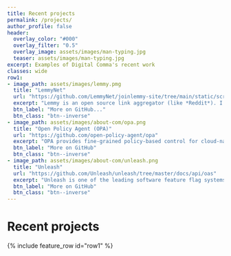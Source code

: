 ```yaml
---
title: Recent projects
permalink: /projects/
author_profile: false
header:
  overlay_color: "#000"
  overlay_filter: "0.5"
  overlay_image: assets/images/man-typing.jpg
  teaser: assets/images/man-typing.jpg
excerpt: Examples of Digital Comma's recent work
classes: wide
row1:
- image_path: assets/images/lemmy.pmg
  title: "LemmyNet"
  url: "https://github.com/LemmyNet/joinlemmy-site/tree/main/static/scripts"
  excerpt: "Lemmy is an open source link aggregator (like *Reddit*). I generated an AsyncAPI specification for their WebSocket interface"
  btn_label: "More on GitHub..."
  btn_class: "btn--inverse"
- image_path: assets/images/about-com/opa.png
  title: "Open Policy Agent (OPA)"
  url: "https://github.com/open-policy-agent/opa"
  excerpt: "OPA provides fine-grained policy-based control for cloud-native environments. I generated their Open API specification (deployed using Redoc)."
  btn_label: "More on GitHub"
  btn_class: "btn--inverse"
- image_path: assets/images/about-com/unleash.png
  title: "Unleash"
  url: "https://github.com/Unleash/unleash/tree/master/docs/api/oas"
  excerpt: "Unleash is one of the leading software feature flag systems. I generated their Open API specification (deployed using a combination of Redoc and Swagger UI) and also worked on some of their marketing materials]."
  btn_label: "More on GitHub"
  btn_class: "btn--inverse"
---
```


# Recent projects

{% include feature_row id="row1" %}

